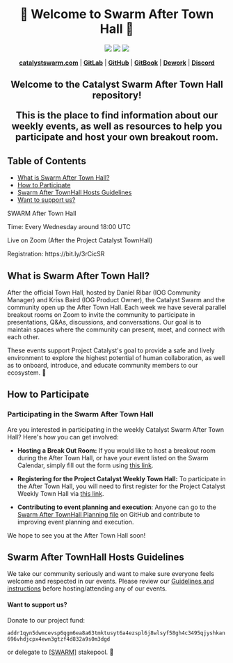 <h1 align="center">
🐝 Welcome to Swarm After Town Hall 🐝
</h1>

<p align="center">
  <a href="https://www.youtube.com/@catalystswarm"><img src="https://img.shields.io/badge/Youtube-%23FF0000.svg?style=for-the-badge&logo=Youtube&logoColor=white"></a>
  <a href="https://twitter.com/CatalystSwarm"><img src="https://img.shields.io/badge/Twitter-%231DA1F2.svg?style=for-the-badge&logo=Twitter&logoColor=white"></a>
  <a href="https://tiktok.com/swarmproject"><img src="https://img.shields.io/badge/Tiktok-%23000000.svg?style=for-the-badge&logo=Tiktok&logoColor=white"></a>
</p>

<p align="center">
  <a href="https://catalystswarm.com"><strong>catalystswarm.com</strong></a> |
  <a href="https://gitlab.com/swarmlab2"><strong>GitLab</strong></a> |
  <a href="https://github.com/Catalyst-Swarm"><strong>GitHub</strong></a> |
  <a href="https://app.gitbook.com/s/WRaJlGTSIjkHNdNBhpUN/"><strong>GitBook</strong></a> |
  <a href="https://app.dework.xyz/i/4LYcjNTXa3Uqj55c98RSEL"><strong>Dework</strong></a> |
  <a href="https://discord.gg/yFdYJxPbGV"><strong>Discord</strong></a>
</p>


<h2 align="center">
Welcome to the Catalyst Swarm After Town Hall repository! <p/>
This is the place to find information about our weekly events, as well as resources to help you participate and host your own breakout room.
</h2>

## Table of Contents

- [What is Swarm After Town Hall?](#what-is-swarm-after-town-hall)
- [How to Participate](#how-to-participate)
- [Swarm After TownHall Hosts Guidelines](#swarm-after-townhall-hosts-guidelines)
- [Want to support us?](#want-to-support-us)


<p align="Left">
  SWARM After Town Hall <p/>
  Time: Every Wednesday around 18:00 UTC <p/>
  Live on Zoom (After the Project Catalyst TownHall) <p/>
  Registration: https://bit.ly/3rCicSR <p/>
<p/>

## What is Swarm After Town Hall?

After the official Town Hall, hosted by Daniel Ribar (IOG Community Manager) and Kriss Baird (IOG Product Owner), the Catalyst Swarm and the community open up the After Town Hall. Each week we have several parallel breakout rooms on Zoom to invite the community to participate in presentations, Q&As, discussions, and conversations. Our goal is to maintain spaces where the community can present, meet, and connect with each other. 

These events support Project Catalyst's goal to provide a safe and lively environment to explore the highest potential of human collaboration, as well as to onboard, introduce, and educate community members to our ecosystem. 🌿

## How to Participate

### Participating in the Swarm After Town Hall
Are you interested in participating in the weekly Catalyst Swarm After Town Hall? Here's how you can get involved:

- **Hosting a Break Out Room:** If you would like to host a breakout room during the After Town Hall, or have your event listed on the Swarm Calendar, simply fill out the form using [this link](https://forms.gle/rQrrZSCVEyekF8sG9).
    
- **Registering for the Project Catalyst Weekly Town Hall:** To participate in the After Town Hall, you will need to first register for the Project Catalyst Weekly Town Hall via [this link](https://bit.ly/3rCicSR).
  
- **Contributing to event planning and execution**: Anyone can go to the [Swarm After TownHall Planning file](https://github.com/swarm-press/swarm-ath-main/blob/main/ath-planning.md) on GitHub and contribute to improving event planning and execution.

We hope to see you at the After Town Hall soon!

## Swarm After TownHall Hosts Guidelines
We take our community seriously and want to make sure everyone feels welcome and respected in our events.
Please review our [Guidelines and instructions](https://github.com/swarm-press/swarm-ath-main/blob/main/swarm-ath-hosts-guidelines.md) before hosting/attending any of our events.

#### Want to support us?

Donate to our project fund:

`addr1qyn5dwmcevsp6qgm6ea8a63tmktusyt6a4ezspl6j8wlsyf58gh4c3495qjyshkan696vhdjcpx4ewn3gtzf4d832a9s0m3dgd`

or delegate to [[SWARM]](https://pool.pm/e40edb5a243c9ef00296860c6b7c8272fd5923ac52b5050d68e80d9b) stakepool. 🙏
